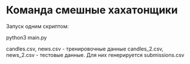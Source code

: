 # Команда смешные хахатонщики

Запуск одним скриптом:

python3 main.py

candles.csv, news.csv - тренировочные данные
candles_2.csv, news_2.csv - тестовые данные. Для них генерируется submissions.csv
